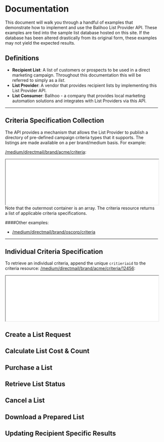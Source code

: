 Documentation
=============
This document will walk you through a handful of examples that demonstrate how to implement and use the Balihoo List Provider API. These examples are tied into the sample list database hosted on this site. If the database has been altered drastically from its original form, these examples may not yield the expected results.

Definitions
-----------
 - **Recipient List**: A list of customers or prospects to be used in a direct marketing campaign. Throughout this documentation this will be referred to simply as a _list_.
 - **List Provider**: A vendor that provides recipient lists by implementing this List Provider API.
 - **List Consumer**: Balihoo - a company that provides local marketing automation solutions and integrates with List Providers via this API.

* * *

Criteria Specification Collection
---------------------------------
The API provides a mechanism that allows the List Provider to publish a directory of pre-defined campaign criteria types that it supports. The listings are made available on a per brand/medium basis. For example:

[/medium/directmail/brand/acme/criteria](/medium/directmail/brand/acme/criteria):
<iframe src="/medium/directmail/brand/acme/criteria" width="100%"></iframe>
Note that the outermost container is an array. The criteria resource returns a list of applicable criteria specifications.

####Other examples:
 - [/medium/directmail/brand/oscorp/criteria](/medium/directmail/brand/oscorp/criteria 'view the oscorp criteria collection')

* * *

Individual Criteria Specification
---------------------------------
To retrieve an individual criteria, append the unique `critieriaid` to the criteria resource:
[/medium/directmail/brand/acme/criteria/12456](/medium/directmail/brand/acme/criteria/12456):
<iframe src="/medium/directmail/brand/acme/criteria/12456" width="100%"></iframe>

Create a List Request
-----------------------

Calculate List Cost & Count
-----------------------------

Purchase a List
-----------------

Retrieve List Status
--------------------

Cancel a List
-------------

Download a Prepared List
------------------------

Updating Recipient Specific Results
-----------------------------------


